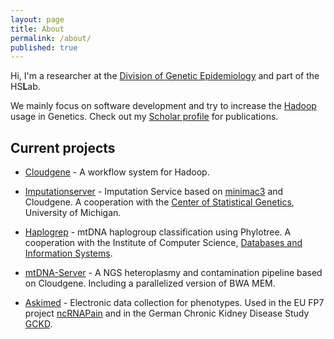 ```yaml
---
layout: page
title: About
permalink: /about/
published: true
---
```


Hi,
I'm a researcher at the [Division of Genetic Epidemiology](http://genepi.i-med.ac.at) and part of the HS**L**ab. 

We mainly focus on software development and try to increase the [Hadoop](http://hadoop.apache.org/) usage in Genetics. Check out my [Scholar profile](http://scholar.google.at/citations?user=xx6B8OUAAAAJ&hl=de) for publications. 

## Current projects
- [Cloudgene](http://cloudgene.uibk.ac.at) - A workflow system for Hadoop.

- [Imputationserver](https://imputationserver.sph.umich.edu/) - Imputation Service based on [minimac3](http://genome.sph.umich.edu/wiki/Minimac3) and Cloudgene. A cooperation with the [Center of Statistical Genetics](http://csg.sph.umich.edu/abecasis/), University of Michigan.

- [Haplogrep](http://haplogrep.uibk.ac.at) - mtDNA haplogroup classification using Phylotree. A cooperation with the Institute of Computer Science, [Databases and Information Systems](https://dbis-informatik.uibk.ac.at/).

- [mtDNA-Server](http://mtdna-server.uibk.ac.at) - A NGS heteroplasmy and contamination pipeline based on Cloudgene. Including a parallelized version of BWA MEM.

- [Askimed](http://www.askimed.com) - Electronic data collection for phenotypes. Used in the EU FP7 project [ncRNAPain](http://ec.europa.eu/research/health/medical-research/brain-research/projects/ncrnapain_en.html) and in the German Chronic Kidney Disease Study [GCKD](http://www.gckd.org).
